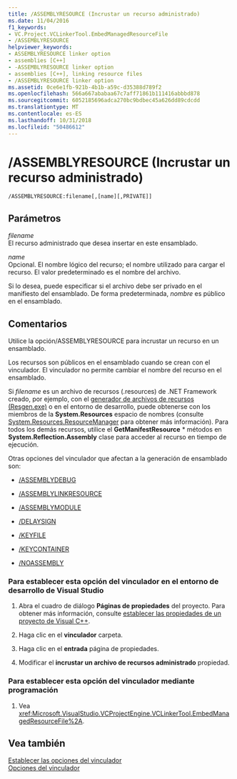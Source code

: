 ```yaml
---
title: /ASSEMBLYRESOURCE (Incrustar un recurso administrado)
ms.date: 11/04/2016
f1_keywords:
- VC.Project.VCLinkerTool.EmbedManagedResourceFile
- /ASSEMBLYRESOURCE
helpviewer_keywords:
- ASSEMBLYRESOURCE linker option
- assemblies [C++]
- -ASSEMBLYRESOURCE linker option
- assemblies [C++], linking resource files
- /ASSEMBLYRESOURCE linker option
ms.assetid: 0ce6e1fb-921b-4b1b-a59c-d35388d789f2
ms.openlocfilehash: 566a667ababaa67c7aff71861b111416abbbd878
ms.sourcegitcommit: 6052185696adca270bc9bdbec45a626dd89cdcdd
ms.translationtype: MT
ms.contentlocale: es-ES
ms.lasthandoff: 10/31/2018
ms.locfileid: "50486612"
---
```

# <a name="assemblyresource-embed-a-managed-resource"></a>/ASSEMBLYRESOURCE (Incrustar un recurso administrado)

```
/ASSEMBLYRESOURCE:filename[,[name][,PRIVATE]]
```

## <a name="parameters"></a>Parámetros

*filename*<br/>
El recurso administrado que desea insertar en este ensamblado.

*name*<br/>
Opcional. El nombre lógico del recurso; el nombre utilizado para cargar el recurso. El valor predeterminado es el nombre del archivo.

Si lo desea, puede especificar si el archivo debe ser privado en el manifiesto del ensamblado. De forma predeterminada, *nombre* es público en el ensamblado.

## <a name="remarks"></a>Comentarios

Utilice la opción/ASSEMBLYRESOURCE para incrustar un recurso en un ensamblado.

Los recursos son públicos en el ensamblado cuando se crean con el vinculador. El vinculador no permite cambiar el nombre del recurso en el ensamblado.

Si *filename* es un archivo de recursos (.resources) de .NET Framework creado, por ejemplo, con el [generador de archivos de recursos (Resgen.exe)](/dotnet/framework/tools/resgen-exe-resource-file-generator) o en el entorno de desarrollo, puede obtenerse con los miembros de la **System.Resources** espacio de nombres (consulte [System.Resources.ResourceManager](https://msdn.microsoft.com/library/system.resources.resourcemanager.aspx) para obtener más información). Para todos los demás recursos, utilice el **GetManifestResource** \* métodos en **System.Reflection.Assembly** clase para acceder al recurso en tiempo de ejecución.

Otras opciones del vinculador que afectan a la generación de ensamblado son:

- [/ASSEMBLYDEBUG](../../build/reference/assemblydebug-add-debuggableattribute.md)

- [/ASSEMBLYLINKRESOURCE](../../build/reference/assemblylinkresource-link-to-dotnet-framework-resource.md)

- [/ASSEMBLYMODULE](../../build/reference/assemblymodule-add-a-msil-module-to-the-assembly.md)

- [/DELAYSIGN](../../build/reference/delaysign-partially-sign-an-assembly.md)

- [/KEYFILE](../../build/reference/keyfile-specify-key-or-key-pair-to-sign-an-assembly.md)

- [/KEYCONTAINER](../../build/reference/keycontainer-specify-a-key-container-to-sign-an-assembly.md)

- [/NOASSEMBLY](../../build/reference/noassembly-create-a-msil-module.md)

### <a name="to-set-this-linker-option-in-the-visual-studio-development-environment"></a>Para establecer esta opción del vinculador en el entorno de desarrollo de Visual Studio

1. Abra el cuadro de diálogo **Páginas de propiedades** del proyecto. Para obtener más información, consulte [establecer las propiedades de un proyecto de Visual C++](../../ide/working-with-project-properties.md).

1. Haga clic en el **vinculador** carpeta.

1. Haga clic en el **entrada** página de propiedades.

1. Modificar el **incrustar un archivo de recursos administrado** propiedad.

### <a name="to-set-this-linker-option-programmatically"></a>Para establecer esta opción del vinculador mediante programación

1. Vea <xref:Microsoft.VisualStudio.VCProjectEngine.VCLinkerTool.EmbedManagedResourceFile%2A>.

## <a name="see-also"></a>Vea también

[Establecer las opciones del vinculador](../../build/reference/setting-linker-options.md)<br/>
[Opciones del vinculador](../../build/reference/linker-options.md)